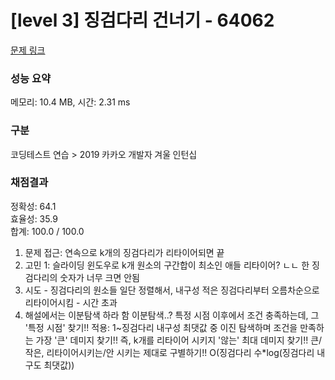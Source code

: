# [level 3] 징검다리 건너기 - 64062 

[문제 링크](https://school.programmers.co.kr/learn/courses/30/lessons/64062) 

### 성능 요약

메모리: 10.4 MB, 시간: 2.31 ms

### 구분

코딩테스트 연습 > 2019 카카오 개발자 겨울 인턴십

### 채점결과

정확성: 64.1<br/>효율성: 35.9<br/>합계: 100.0 / 100.0

1. 문제 접근: 연속으로 k개의 징검다리가 리타이어되면 끝
2. 고민 1: 슬라이딩 윈도우로 k개 원소의 구간합이 최소인 애들 리타이어? ㄴㄴ 한 징검다리의 숫자가 너무 크면 안됨
3. 시도 - 징검다리의 원소들 일단 정렬해서, 내구성 적은 징검다리부터 오름차순으로 리타이어시킴 - 시간 초과
4. 해설에서는 이분탐색 하라 함
   이분탐색..? 특정 시점 이후에서 조건 충족하는데, 그 '특정 시점' 찾기!!
   적용: 1~징검다리 내구성 최댓값 중 이진 탐색하며
   조건을 만족하는 가장 '큰' 데미지 찾기!!
   즉, k개를 리타이어 시키지 '않는' 최대 데미지 찾기!!
   큰/작은, 리타이어시키는/안 시키는 제대로 구별하기!!
   O(징검다리 수*log(징검다리 내구도 최댓값))
